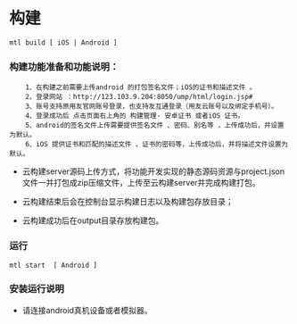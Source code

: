
# 构建
```
mtl build [ iOS | Android ]
```
### 构建功能准备和功能说明：

```
    1、在构建之前需要上传android 的打包签名文件；iOS的证书和描述文件 。
    2、登录网站 ：http://123.103.9.204:8050/ump/html/login.jsp#
    3、账号支持原用友官网账号登录，也支持友互通登录（用友云账号以及绑定手机号）。
    4、登录成功后 点击页面右上角的 构建管理- 安卓证书 或者iOS 证书。
    5、android的签名文件上传需要提供签名文件 、密码、别名等 ，上传成功后，并设置为默认。
    6、iOS 提供证书和匹配的描述文件 、证书的密码等，上传成功后，并将描述文件设置为默认。
```

+ 云构建server源码上传方式，将功能开发实现的静态源码资源与project.json 文件一并打包成zip压缩文件，上传至云构建server并完成构建打包。

+ 云构建结束后会在控制台显示构建日志以及构建包存放目录；
+ 云构建成功后在output目录存放构建包。

### 运行

```
mtl start  [ Android ]
```
### 安装运行说明
+ 请连接android真机设备或者模拟器。



